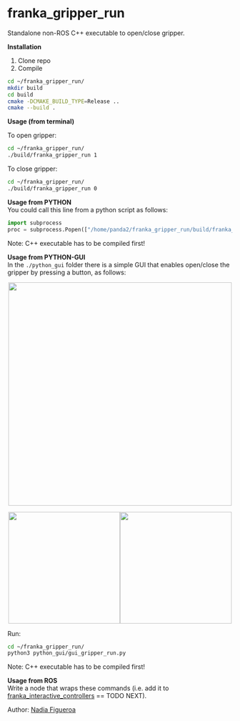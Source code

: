 # franka_gripper_run
Standalone non-ROS C++ executable to open/close gripper.


**Installation**

1. Clone repo
2. Compile
```bash
cd ~/franka_gripper_run/
mkdir build
cd build
cmake -DCMAKE_BUILD_TYPE=Release ..
cmake --build .
```

**Usage (from terminal)** 

To open gripper:

```bash
cd ~/franka_gripper_run/
./build/franka_gripper_run 1
```

To close gripper:

```bash
cd ~/franka_gripper_run/
./build/franka_gripper_run 0
```

**Usage from PYTHON**  
You could call this line from a python script as follows:

```python
import subprocess 
proc = subprocess.Popen(["/home/panda2/franka_gripper_run/build/franka_gripper_run", "1"])
```
Note: C++ executable has to be compiled first!

**Usage from PYTHON-GUI**  
In the ``./python_gui`` folder there is a simple GUI that enables open/close the gripper by pressing a button, as follows:

 <p align="center"><img src="https://github.com/nbfigueroa/franka_gripper_run/blob/main/img/gripper_gui.png" width="500"></>
  <p align="center">
  <img src="https://github.com/nbfigueroa/franka_gripper_run/blob/main/img/gripper_gui_close.png" width="250"><img src="https://github.com/nbfigueroa/franka_gripper_run/blob/main/img/gripper_gui_open.png" width="250"></>

Run:
```bash
cd ~/franka_gripper_run/
python3 python_gui/gui_gripper_run.py
```

Note: C++ executable has to be compiled first!

**Usage from ROS**  
Write a node that wraps these commands (i.e. add it to [franka_interactive_controllers](https://github.com/nbfigueroa/franka_interactive_controllers) == TODO NEXT). 

Author: [Nadia Figueroa](https://nbfigueroa.github.io/)
